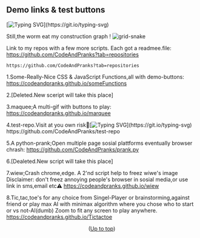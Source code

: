 ## Demo links & test buttons<a id="up"></a>

[![Typing SVG](https://readme-typing-svg.demolab.com?font=Fira+Code&duration=2000&pause=500&color=F7697A&background=333333&width=435&lines=Code+And+Pranks+info+page+with%2C+;+live+demo+links+for+testing+purpose.)](https://git.io/typing-svg)

Still,the worm eat my construction graph !
![grid-snake](https://user-images.githubusercontent.com/94220731/198875879-db8010bf-01c8-4f34-98c7-3dd8a0a6e734.svg)

Link to my repos with a few more scripts.   Each got a readmee.file:
https://github.com/CodeAndPranks?tab=repositories
```
https://github.com/CodeAndPranks?tab=repositories
```
1.Some-Really-Nice CSS & JavaScript Functions,all with demo-buttons:
https://codeandpranks.github.io/someFunctions

2.[Deleted.New sceript will take this place]

3.maquee;A multi-gif with buttons to play:
https://codeandpranks.github.io/marquee

4.test-repo.Visit at you own risk🚫[![Typing SVG](https://readme-typing-svg.demolab.com?font=Fira+Code&duration=2000&pause=500&color=000000&background=FF1493&width=435&lines=+My+test-repo+with%2C+;+demo+links+for+testing+purpose.)](https://git.io/typing-svg)
https://github.com/CodeAndPranks/test-repo


5.A python-prank;Open multiple page sosial plattforms eventually browser chrash:
https://github.com/CodeAndPranks/prank.py

6.[Dealeted.New script will take this place]

7.wiew;Crash chrome,edge.
A 2'nd script help to freez wiwe's image
Disclaimer: don't freez annoying people's browser in sosial media,or use link in sms,email etc⚠️
https://codeandpranks.github.io/wiew

8.Tic,tac,toe's for any choice from Singel-Player or brainstorming,against friend or play max AI with minimax algorithm where you chose who to start or vs not-AI(dumb)
Zoom to fit any screen to play anywhere.
https://codeandpranks.github.io/Tictactoe


<p align="center">(<a href="#up">Up to top</a>)</p>
